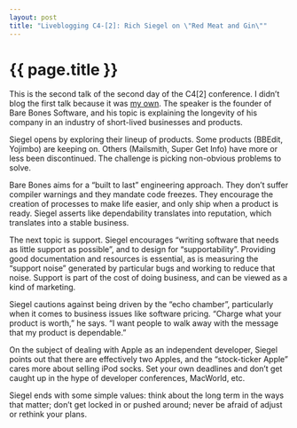 ```yaml
---
layout: post
title: "Liveblogging C4-[2]: Rich Siegel on \"Red Meat and Gin\""
---
```


{{ page.title }}
================

This is the second talk of the second day of the C4[2] conference. I didn’t blog the first talk because it was [my own](http://www.slideshare.net/al3x/why-scala-presentation/). The speaker is the founder of Bare Bones Software, and his topic is explaining the longevity of his company in an industry of short-lived businesses and products.

Siegel opens by exploring their lineup of products. Some products (BBEdit, Yojimbo) are keeping on. Others (Mailsmith, Super Get Info) have more or less been discontinued. The challenge is picking non-obvious problems to solve.

Bare Bones aims for a “built to last” engineering approach. They don’t suffer compiler warnings and they mandate code freezes. They encourage the creation of processes to make life easier, and only ship when a product is ready. Siegel asserts like dependability translates into reputation, which translates into a stable business.

The next topic is support. Siegel encourages “writing software that needs as little support as possible”, and to design for “supportability”. Providing good documentation and resources is essential, as is measuring the “support noise” generated by particular bugs and working to reduce that noise. Support is part of the cost of doing business, and can be viewed as a kind of marketing.

Siegel cautions against being driven by the “echo chamber”, particularly when it comes to business issues like software pricing. “Charge what your product is worth,” he says. “I want people to walk away with the message that my product is dependable.”

On the subject of dealing with Apple as an independent developer, Siegel points out that there are effectively two Apples, and the “stock-ticker Apple” cares more about selling iPod socks. Set your own deadlines and don’t get caught up in the hype of developer conferences, MacWorld, etc.

Siegel ends with some simple values: think about the long term in the ways that matter; don’t get locked in or pushed around; never be afraid of adjust or rethink your plans.
